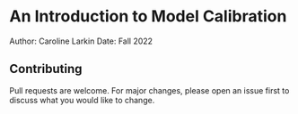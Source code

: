 # An Introduction to Model Calibration

Author: Caroline Larkin
Date: Fall 2022

## Contributing

Pull requests are welcome. For major changes, please open an issue first to discuss what you would like to change.
